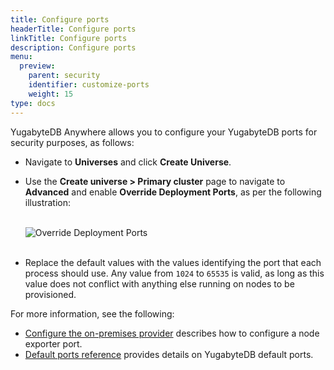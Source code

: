 ```yaml
---
title: Configure ports
headerTitle: Configure ports
linkTitle: Configure ports
description: Configure ports
menu:
  preview:
    parent: security
    identifier: customize-ports
    weight: 15
type: docs
---
```


YugabyteDB Anywhere allows you to configure your YugabyteDB ports for security purposes, as follows:

- Navigate to **Universes** and click **Create Universe**.

- Use the **Create universe > Primary cluster** page to navigate to **Advanced** and enable **Override Deployment Ports**, as per the following illustration:<br><br>

  ![Override Deployment Ports](/images/yp/security/override-deployment-ports.png)<br><br>

- Replace the default values with the values identifying the port that each process should use. Any value from `1024` to `65535` is valid, as long as this value does not conflict with anything else running on nodes to be provisioned.

For more information, see the following:

- [Configure the on-premises provider](../../configure-yugabyte-platform/set-up-cloud-provider/on-premises/#configure-the-on-premises-provider) describes how to configure a node exporter port.
- [Default ports reference](../../../reference/configuration/default-ports) provides details on YugabyteDB default ports.
